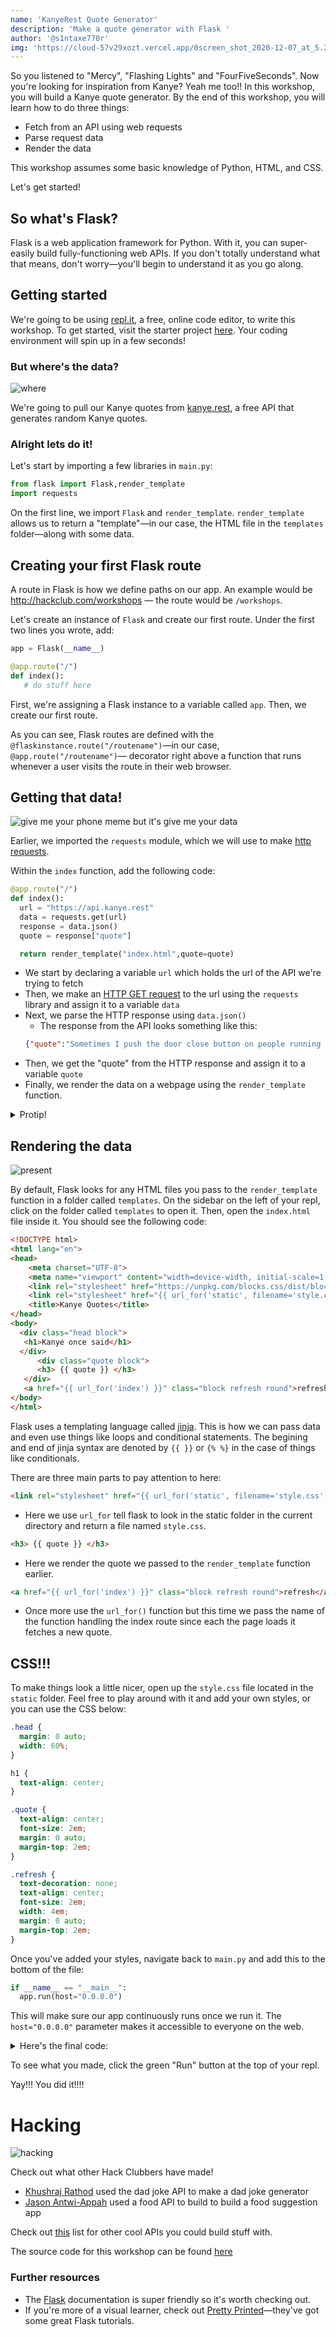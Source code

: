 ```yaml
---
name: 'KanyeRest Quote Generator'
description: 'Make a quote generator with Flask '
author: '@s1ntaxe770r'
img: 'https://cloud-57v29xozt.vercel.app/0screen_shot_2020-12-07_at_5.26.13_pm.png'
---
```


So you listened to "Mercy", "Flashing Lights" and "FourFiveSeconds". Now you're looking for inspiration from Kanye? Yeah me too!! In this workshop, you will build a Kanye quote generator. By the end of this workshop, you will learn how to do three things:

- Fetch from an API using web requests
- Parse request data
- Render the data

This workshop assumes some basic knowledge of Python, HTML, and CSS.

Let's get started!

## So what's Flask?

Flask is a web application framework for Python. With it, you can super-easily build fully-functioning web APIs. If you don't totally understand what that means, don't worry—you'll begin to understand it as you go along.

## Getting started

We're going to be using [repl.it](https://repl.it), a free, online code editor, to write this workshop. To get started, visit the starter project [here](https://repl.it/@JubrilOyetunji/kanyerest). Your coding environment will spin up in a few seconds!

### But where's the data?

![where](https://cloud-c2egtgknk.vercel.app/0where.gif)

We're going to pull our Kanye quotes from [kanye.rest](https://kanye.rest), a free API that generates random Kanye quotes.

### Alright lets do it!

Let's start by importing a few libraries in `main.py`:

```python
from flask import Flask,render_template
import requests
```

On the first line, we import `Flask` and `render_template`. `render_template` allows us to return a "template"—in our case, the HTML file in the `templates` folder—along with some data.

## Creating your first Flask route

A route in Flask is how we define paths on our app. An example would be http://hackclub.com/workshops — the route would be `/workshops`.

Let's create an instance of `Flask` and create our first route. Under the first two lines you wrote, add:

```python
app = Flask(__name__)

@app.route("/")
def index():
   # do stuff here
```

First, we're assigning a Flask instance to a variable called `app`. Then, we create our first route.

As you can see, Flask routes are defined with the `@flaskinstance.route("/routename")`—in our case, `@app.route("/routename")`— decorator right above a function that runs whenever a user visits the route in their web browser.

## Getting that data!

![give me your phone meme but it's give me your data](https://cloud-fosrs2x3k.vercel.app/03e0-2.jpg)

Earlier, we imported the `requests` module, which we will use to make [http requests](https://developer.mozilla.org/en-US/docs/Web/HTTP/Messages).

Within the `index` function, add the following code:

```python
@app.route("/")
def index():
  url = "https://api.kanye.rest"
  data = requests.get(url)
  response = data.json()
  quote = response["quote"]

  return render_template("index.html",quote=quote)
```

- We start by declaring a variable `url` which holds the url of the API we're trying to fetch
- Then, we make an [HTTP GET request](https://developer.mozilla.org/en-US/docs/Web/HTTP/Methods/GET) to the url using the `requests` library and assign it to a variable `data`
- Next, we parse the HTTP response using `data.json()`
  - The response from the API looks something like this:
  ```json
  {"quote":"Sometimes I push the door close button on people running towards the elevator. I just need my own elevator sometimes. My sanctuary."}
  ```
- Then, we get the "quote" from the HTTP response and assign it to a variable `quote`
- Finally, we render the data on a webpage using the `render_template` function.

<details>
  
  <summary> Protip! </summary>
  
  If you want to see the response you get from `response`, add:

  ```python
  print(response)
  ```

  right after the line that starts with `response =`.
  
</details>

## Rendering the data

![present](https://cloud-8ec0u6szu.vercel.app/0garfield.gif)

By default, Flask looks for any HTML files you pass to the `render_template` function in a folder called `templates`. On the sidebar on the left of your repl, click on the folder called `templates` to open it. Then, open the `index.html` file inside it. You should see the following code:

```html
<!DOCTYPE html>
<html lang="en">
<head>
    <meta charset="UTF-8">
    <meta name="viewport" content="width=device-width, initial-scale=1.0">
    <link rel="stylesheet" href="https://unpkg.com/blocks.css/dist/blocks.min.css" />
    <link rel="stylesheet" href="{{ url_for('static', filename='style.css') }}">
    <title>Kanye Quotes</title>
</head>
<body>
  <div class="head block">
   <h1>Kanye once said</h1>
  </div>
      <div class="quote block">
      <h3> {{ quote }} </h3>
   </div>
   <a href="{{ url_for('index') }}" class="block refresh round">refresh</a>
</body>
</html>
```

Flask uses a templating language called [jinja](https://jinja.palletsprojects.com/en/2.11.x/). This is how we can pass data and even use things like loops and conditional statements. The begining and end of jinja syntax are denoted by `{{ }}` or `{% %}` in the case of things like conditionals.

There are three main parts to pay attention to here:

```html
<link rel="stylesheet" href="{{ url_for('static', filename='style.css') }}">
```
- Here we use `url_for` tell flask to look in the static folder in the current directory and return a file named `style.css`.

```html
<h3> {{ quote }} </h3>
```
- Here we render the quote we passed to the `render_template` function earlier.

```html
<a href="{{ url_for('index') }}" class="block refresh round">refresh</a>
```
- Once more use the `url_for()` function but this time we pass the name of the function handling the index route since each the page loads it fetches a new quote.

## CSS!!!

To make things look a little nicer, open up the `style.css` file located in the `static` folder. Feel free to play around with it and add your own styles, or you can use the CSS below:

```CSS
.head {
  margin: 0 auto;
  width: 60%;
}

h1 {
  text-align: center;
}

.quote { 
  text-align: center;
  font-size: 2em;
  margin: 0 auto;
  margin-top: 2em;
}

.refresh {
  text-decoration: none;
  text-align: center;
  font-size: 2em;
  width: 4em;
  margin: 0 auto;
  margin-top: 2em;
}
```

Once you've added your styles, navigate back to `main.py` and add this to the bottom of the file:

```python
if __name__ == "__main__":
  app.run(host="0.0.0.0")
```

This will make sure our app continuously runs once we run it. The `host="0.0.0.0"` parameter makes it accessible to everyone on the web.

<details>
   
  <summary>Here's the final code:</summary>

  `main.py`:

  ```python
  from flask import Flask,render_template
  import requests

  app = Flask(__name__)

  @app.route("/")
  def index():
    url = "https://api.kanye.rest"
    data = requests.get(url)
    response = data.json()
    quote = response["quote"]

    return render_template("index.html",quote=quote)

  if __name__ == "__main__":
    app.run(host="0.0.0.0")
  ```

  `index.html`:

  ```html
  <!DOCTYPE html>
  <html lang="en">
    <head>
      <meta charset="UTF-8">
      <meta name="viewport" content="width=device-width, initial-scale=1.0">
      <link rel="stylesheet" href="https://unpkg.com/blocks.css/dist/blocks.min.css" />
      <link rel="stylesheet" href="{{ url_for('static', filename='style.css') }}">
      <title>Kanye Quotes</title>
    </head>
    <body>
      <div class="head block">
        <h1>Kanye once said</h1> 
      </div>
      <div class="quote block">
        <h3> {{ quote }} </h3>
      </div>
      <a href="{{ url_for('index') }}" class="block refresh round">refresh</a>
    </body>
  </html>
  ```

  `style.css`:

  ```css
  .head {
    margin: 0 auto;
    width: 60%;
  }

  h1 {
    text-align: center;
  }

  .quote { 
    text-align: center;
    font-size: 2em;
    margin: 0 auto;
    margin-top: 2em;
  }

  .refresh {
    text-decoration: none;
    text-align: center;
    font-size: 2em;
    width: 4em;
    margin: 0 auto;
    margin-top: 2em;
  }
  ```
 
</details>

To see what you made, click the green "Run" button at the top of your repl.

Yay!!! You did it!!!!

# Hacking

![hacking](https://cloud-hjufepegf.vercel.app/0hacker_cat.gif)

Check out what other Hack Clubbers have made!

- [Khushraj Rathod](https://repl.it/@KhushrajRathod/RandomJokeGenerator#main.py) used the dad joke API to make a dad joke generator
- [Jason Antwi-Appah](https://repl.it/@JasonAntwiAppah/kanyerest2#main.py) used a food API to build to build a food suggestion app

Check out [this](https://apilist.fun) list for other cool APIs you could build stuff with.

The source code for this workshop can be found [here](https://github.com/s1ntaxe770r/KQG)

### Further resources

- The [Flask](https://flask.palletsprojects.com/en/1.1.x/) documentation is super friendly so it's worth checking out.
- If you're more of a visual learner, check out [Pretty Printed](https://prettyprinted.com)—they've got some great Flask tutorials.
